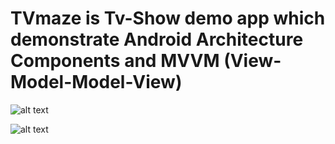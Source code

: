 # TVmaze is Tv-Show demo app which demonstrate Android Architecture Components and MVVM (View-Model-Model-View)

![alt text](https://developer.android.com/topic/libraries/architecture/images/final-architecture.png)

![alt text](https://drive.google.com/open?id=1Fx2zQfOZzrIXTfX4TrEiDWOZZhYnmxgn)

